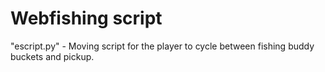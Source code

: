 # Webfishing script
"escript.py" - Moving script for the player to cycle between fishing buddy buckets and pickup.

